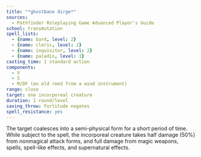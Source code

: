 ```yaml
---
title: "*ghostbane dirge*"
sources:
  - Pathfinder Roleplaying Game Advanced Player's Guide
school: transmutation
spell_lists:
  - {name: bard, level: 2}
  - {name: cleric, level: 2}
  - {name: inquisitor, level: 2}
  - {name: paladin, level: 1}
casting_time: 1 standard action
components:
  - V
  - S
  - M/DF (an old reed from a wind instrument)
range: close
target: one incorporeal creature
duration: 1 round/level
saving_throw: Fortitude negates
spell_resistance: yes
---
```


The target coalesces into a semi-physical form for a short period of time. While subject to the spell, the incorporeal creature takes half damage (50%) from nonmagical attack forms, and full damage from magic weapons, spells, spell-like effects, and supernatural effects.

